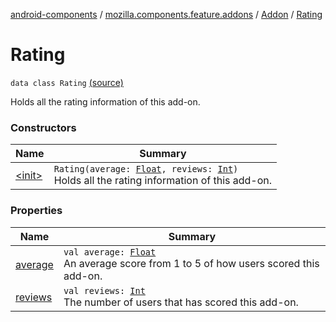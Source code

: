 [android-components](../../../index.md) / [mozilla.components.feature.addons](../../index.md) / [Addon](../index.md) / [Rating](./index.md)

# Rating

`data class Rating` [(source)](https://github.com/mozilla-mobile/android-components/blob/master/components/feature/addons/src/main/java/mozilla/components/feature/addons/Addon.kt#L75)

Holds all the rating information of this add-on.

### Constructors

| Name | Summary |
|---|---|
| [&lt;init&gt;](-init-.md) | `Rating(average: `[`Float`](https://kotlinlang.org/api/latest/jvm/stdlib/kotlin/-float/index.html)`, reviews: `[`Int`](https://kotlinlang.org/api/latest/jvm/stdlib/kotlin/-int/index.html)`)`<br>Holds all the rating information of this add-on. |

### Properties

| Name | Summary |
|---|---|
| [average](average.md) | `val average: `[`Float`](https://kotlinlang.org/api/latest/jvm/stdlib/kotlin/-float/index.html)<br>An average score from 1 to 5 of how users scored this add-on. |
| [reviews](reviews.md) | `val reviews: `[`Int`](https://kotlinlang.org/api/latest/jvm/stdlib/kotlin/-int/index.html)<br>The number of users that has scored this add-on. |
